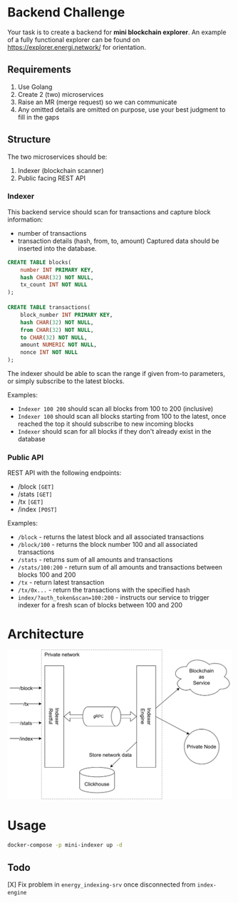 # Backend Challenge

Your task is to create a backend for **mini blockchain explorer**. An example of a fully functional explorer can be found on https://explorer.energi.network/ for orientation.

## Requirements
1. Use Golang
2. Create 2 (two) microservices
3. Raise an MR (merge request) so we can communicate
4. Any omitted details are omitted on purpose, use your best judgment to fill in the gaps 


## Structure

The two microservices should be:
1. Indexer (blockchain scanner)
2. Public facing REST API

### Indexer
This backend service should scan for transactions and capture block information: 
- number of transactions
- transaction details (hash, from, to, amount)
Captured data should be inserted into the database.

```sql
CREATE TABLE blocks(
    number INT PRIMARY KEY,
    hash CHAR(32) NOT NULL,
    tx_count INT NOT NULL
);

CREATE TABLE transactions(
    block_number INT PRIMARY KEY,
    hash CHAR(32) NOT NULL,
    from CHAR(32) NOT NULL,
    to CHAR(32) NOT NULL,
    amount NUMERIC NOT NULL,
    nonce INT NOT NULL
);
```

The indexer should be able to scan the range if given from-to parameters, or simply subscribe
to the latest blocks.

Examples:
- `Indexer 100 200` should scan all blocks from 100 to 200 (inclusive)
- `Indexer 100` should scan all blocks starting from 100 to the latest, once reached the top it should subscribe to new incoming blocks
- `Indexer` should scan for all blocks if they don't already exist in the database

### Public API

REST API with the following endpoints:
- /block `[GET]`
- /stats `[GET]`
- /tx `[GET]`
- /index `[POST]`
 
Examples:
- `/block` - returns the latest block and all associated transactions
- `/block/100` - returns the block number 100 and all associated transactions
- `/stats` - returns sum of all amounts and transactions
- `/stats/100:200` - return sum of all amounts and transactions between blocks 100 and 200
- `/tx` - return latest transaction
- `/tx/0x...` - return the transactions with the specified hash
- `index/?auth_token&scan=100:200` - instructs our service to trigger indexer for a fresh scan of blocks between 100 and 200 

# Architecture

![](./arch.jpg)


# Usage

```bash
docker-compose -p mini-indexer up -d
```

## Todo

[X] Fix problem in `energy_indexing-srv` once disconnected from `index-engine`